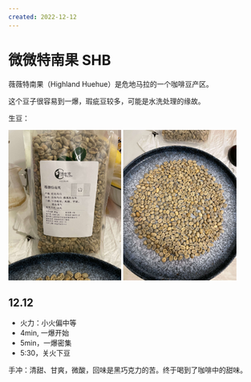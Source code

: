 ```yaml
---
created: 2022-12-12
---
```


# 微微特南果 SHB

薇薇特南果（Highland Huehue）是危地马拉的一个咖啡豆产区。

这个豆子很容易到一爆，瑕疵豆较多，可能是水洗处理的缘故。

生豆：

<img src="./images/highland-huehue-raw-bean-package.jpeg" alt="highland-huehue-raw-bean-package" height="300">

<img src="./images/highland-huehue-raw-bean.jpeg" alt="highland-huehue-raw-bean" height="300">

## 12.12

- 火力：小火偏中等
- 4min, 一爆开始
- 5min，一爆密集
- 5:30，关火下豆

手冲：清甜、甘爽，微酸，回味是黑巧克力的苦。终于喝到了咖啡中的甜味。

